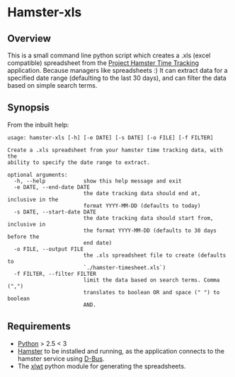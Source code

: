 # Hamster-xls

## Overview

This is a small command line python script which creates a .xls (excel
compatible) spreadsheet from the
[Project Hamster Time Tracking](http://projecthamster.wordpress.com/)
application. Because managers like spreadsheets :) It can extract data
for a specified date range (defaulting to the last 30 days), and can
filter the data based on simple search terms.

## Synopsis

From the inbuilt help:

    usage: hamster-xls [-h] [-e DATE] [-s DATE] [-o FILE] [-f FILTER]
    
    Create a .xls spreadsheet from your hamster time tracking data, with the
    ability to specify the date range to extract.
    
    optional arguments:
      -h, --help            show this help message and exit
      -e DATE, --end-date DATE
                            the date tracking data should end at, inclusive in the
                            format YYYY-MM-DD (defaults to today)
      -s DATE, --start-date DATE
                            the date tracking data should start from, inclusive in
                            the format YYYY-MM-DD (defaults to 30 days before the
                            end date)
      -o FILE, --output FILE
                            the .xls spreadsheet file to create (defaults to
                            `./hamster-timesheet.xls`)
      -f FILTER, --filter FILTER
                            limit the data based on search terms. Comma (",")
                            translates to boolean OR and space (" ") to boolean
                            AND.

## Requirements

- [Python](http://www.python.org) > 2.5 < 3
- [Hamster](http://projecthamster.wordpress.com/) to be installed and
  running, as the application connects to the hamster service using
  [D-Bus](http://www.freedesktop.org/wiki/Software/dbus).
- The [xlwt](http://pypi.python.org/pypi/xlwt) python module for
  generating the spreadsheets.
